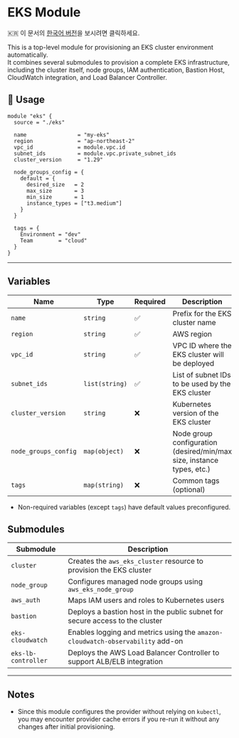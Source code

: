 # EKS Module

🇰🇷  이 문서의 [한국어 버전](README.ko.md)을 보시려면 클릭하세요.

This is a top-level module for provisioning an EKS cluster environment automatically.  
It combines several submodules to provision a complete EKS infrastructure, including the cluster itself, node groups, IAM authentication, Bastion Host, CloudWatch integration, and Load Balancer Controller.

## 🚀 Usage

```hcl
module "eks" {
  source = "./eks"

  name                = "my-eks"
  region              = "ap-northeast-2"
  vpc_id              = module.vpc.id
  subnet_ids          = module.vpc.private_subnet_ids
  cluster_version     = "1.29"

  node_groups_config = {
    default = {
      desired_size   = 2
      max_size       = 3
      min_size       = 1
      instance_types = ["t3.medium"]
    }
  }

  tags = {
    Environment = "dev"
    Team        = "cloud"
  }
}
```

---

## Variables

| Name                | Type           | Required | Description                                                                 |
|---------------------|----------------|----------|-----------------------------------------------------------------------------|
| `name`              | `string`       | ✅        | Prefix for the EKS cluster name                                             |
| `region`            | `string`       | ✅        | AWS region                                                                  |
| `vpc_id`            | `string`       | ✅        | VPC ID where the EKS cluster will be deployed                               |
| `subnet_ids`        | `list(string)` | ✅        | List of subnet IDs to be used by the EKS cluster                            |
| `cluster_version`   | `string`       | ❌        | Kubernetes version of the EKS cluster                                       |
| `node_groups_config`| `map(object)`  | ❌        | Node group configuration (desired/min/max size, instance types, etc.)      |
| `tags`              | `map(string)`  | ❌        | Common tags (optional)                                                      |

- Non-required variables (except `tags`) have default values preconfigured.

## Submodules

| Submodule              | Description                                                                 |
|------------------------|-----------------------------------------------------------------------------|
| `cluster`              | Creates the `aws_eks_cluster` resource to provision the EKS cluster         |
| `node_group`           | Configures managed node groups using `aws_eks_node_group`                   |
| `aws_auth`             | Maps IAM users and roles to Kubernetes users                                |
| `bastion`              | Deploys a bastion host in the public subnet for secure access to the cluster|
| `eks-cloudwatch`       | Enables logging and metrics using the `amazon-cloudwatch-observability` add-on |
| `eks-lb-controller`    | Deploys the AWS Load Balancer Controller to support ALB/ELB integration     |

---

## Notes

- Since this module configures the provider without relying on `kubectl`, you may encounter provider cache errors if you re-run it without any changes after initial provisioning.

